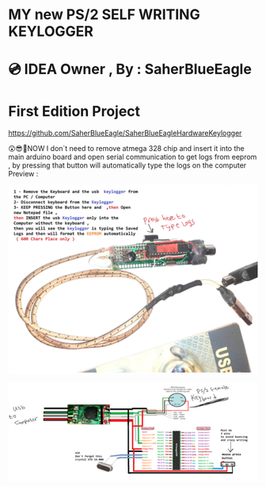 
# MY new PS/2 SELF WRITING KEYLOGGER 
# 💿 IDEA Owner , By : SaherBlueEagle
# First Edition Project 
https://github.com/SaherBlueEagle/SaherBlueEagleHardwareKeylogger
</p>
😲😎💪NOW I don`t need to remove atmega 328 chip and insert it into the main arduino board and open serial communication to get logs from eeprom ,  by pressing that button will automatically type the logs on the computer  Preview : 
<p align="center">
<img src="https://raw.githubusercontent.com/SaherBlueEagle/Hardware-Keylogger-ATMEGA-328P/main/vip.jpg" > 

</p>
 <p align="center">
<img src="https://raw.githubusercontent.com/SaherBlueEagle/Hardware-Keylogger-ATMEGA-328P/main/wiring.png" > 

</p>
</p>
